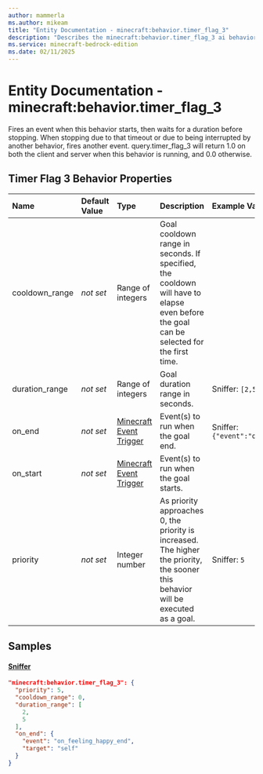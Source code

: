 ```yaml
---
author: mammerla
ms.author: mikeam
title: "Entity Documentation - minecraft:behavior.timer_flag_3"
description: "Describes the minecraft:behavior.timer_flag_3 ai behavior component"
ms.service: minecraft-bedrock-edition
ms.date: 02/11/2025 
---
```


# Entity Documentation - minecraft:behavior.timer_flag_3

Fires an event when this behavior starts, then waits for a duration before stopping. When stopping due to that timeout or due to being interrupted by another behavior, fires another event. query.timer_flag_3 will return 1.0 on both the client and server when this behavior is running, and 0.0 otherwise.


## Timer Flag 3 Behavior Properties

|Name       |Default Value |Type |Description |Example Values |
|:----------|:-------------|:----|:-----------|:------------- |
| cooldown_range | *not set* | Range of integers | Goal cooldown range in seconds. If specified, the cooldown will have to elapse even before the goal can be selected for the first time. |  | 
| duration_range | *not set* | Range of integers | Goal duration range in seconds. | Sniffer: `[2,5]` | 
| on_end | *not set* | [Minecraft Event Trigger](../Definitions/NestedTables/triggers.md) | Event(s) to run when the goal end. | Sniffer: `{"event":"on_feeling_happy_end","target":"self"}` | 
| on_start | *not set* | [Minecraft Event Trigger](../Definitions/NestedTables/triggers.md) | Event(s) to run when the goal starts. |  | 
| priority | *not set* | Integer number | As priority approaches 0, the priority is increased. The higher the priority, the sooner this behavior will be executed as a goal. | Sniffer: `5` | 

## Samples

#### [Sniffer](https://github.com/Mojang/bedrock-samples/tree/preview/behavior_pack/entities/sniffer.json)


```json
"minecraft:behavior.timer_flag_3": {
  "priority": 5,
  "cooldown_range": 0,
  "duration_range": [
    2,
    5
  ],
  "on_end": {
    "event": "on_feeling_happy_end",
    "target": "self"
  }
}
```
